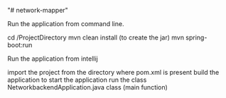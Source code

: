 "# network-mapper" 

Run the application from command line.

cd /ProjectDirectory
mvn clean install (to create the jar)
mvn spring-boot:run

Run the application from intellij

import the project from the directory where pom.xml is present
build the application
to start the application run the class NetworkbackendApplication.java class
(main function)
